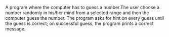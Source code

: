 A program where the computer has to guess a number.The user choose a number randomly in his/her mind from a selected range and then the computer guess the number. The program asks for hint on every guess until the guess is correct; on successful guess, the program prints a correct message.